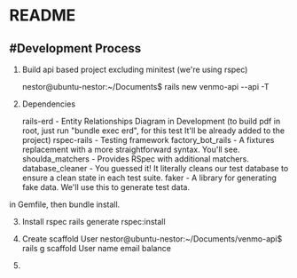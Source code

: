 # README

#Development Process
----------------------------------------------------------------
1. Build api based project excluding minitest (we're using rspec)

   nestor@ubuntu-nestor:~/Documents$ rails new venmo-api --api -T

2. Dependencies

   rails-erd - Entity Relationships Diagram in Development  (to build pdf in root, just run "bundle exec erd", for this test It'll be already added to the project)
   rspec-rails - Testing framework
   factory_bot_rails - A fixtures replacement with a more straightforward syntax. You'll see.
   shoulda_matchers - Provides RSpec with additional matchers.
   database_cleaner - You guessed it! It literally cleans our test database to ensure a clean state in each test suite.
   faker - A library for generating fake data. We'll use this to generate test data.

in Gemfile, then bundle install.

3. Install rspec
   rails generate rspec:install

4. Create scaffold User
   nestor@ubuntu-nestor:~/Documents/venmo-api$ rails g scaffold User name email balance

5.
